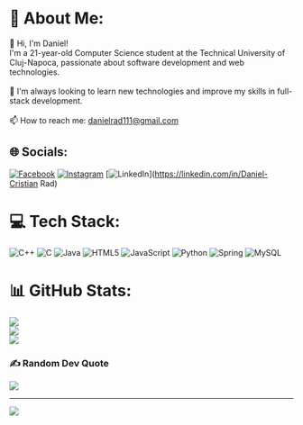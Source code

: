 # 💫 About Me:
👋 Hi, I'm Daniel!  <br>I'm a 21-year-old Computer Science student at the Technical University of Cluj-Napoca, passionate about software development and web technologies.<br><br>🌱 I'm always looking to learn new technologies and improve my skills in full-stack development.<br><br>📫 How to reach me: danielrad111@gmail.com<br>


## 🌐 Socials:
[![Facebook](https://img.shields.io/badge/Facebook-%231877F2.svg?logo=Facebook&logoColor=white)](https://facebook.com/x) [![Instagram](https://img.shields.io/badge/Instagram-%23E4405F.svg?logo=Instagram&logoColor=white)](https://instagram.com/Danielrad_1) [![LinkedIn](https://img.shields.io/badge/LinkedIn-%230077B5.svg?logo=linkedin&logoColor=white)](https://linkedin.com/in/Daniel-Cristian Rad) 

# 💻 Tech Stack:
![C++](https://img.shields.io/badge/c++-%2300599C.svg?style=for-the-badge&logo=c%2B%2B&logoColor=white) ![C](https://img.shields.io/badge/c-%2300599C.svg?style=for-the-badge&logo=c&logoColor=white) ![Java](https://img.shields.io/badge/java-%23ED8B00.svg?style=for-the-badge&logo=openjdk&logoColor=white) ![HTML5](https://img.shields.io/badge/html5-%23E34F26.svg?style=for-the-badge&logo=html5&logoColor=white) ![JavaScript](https://img.shields.io/badge/javascript-%23323330.svg?style=for-the-badge&logo=javascript&logoColor=%23F7DF1E) ![Python](https://img.shields.io/badge/python-3670A0?style=for-the-badge&logo=python&logoColor=ffdd54) ![Spring](https://img.shields.io/badge/spring-%236DB33F.svg?style=for-the-badge&logo=spring&logoColor=white) ![MySQL](https://img.shields.io/badge/mysql-4479A1.svg?style=for-the-badge&logo=mysql&logoColor=white)
# 📊 GitHub Stats:
![](https://github-readme-stats.vercel.app/api?username=DanielRad111&theme=dark&hide_border=false&include_all_commits=false&count_private=false)<br/>
![](https://github-readme-streak-stats.herokuapp.com/?user=DanielRad111&theme=dark&hide_border=false)<br/>
![](https://github-readme-stats.vercel.app/api/top-langs/?username=DanielRad111&theme=dark&hide_border=false&include_all_commits=false&count_private=false&layout=compact)

### ✍️ Random Dev Quote
![](https://quotes-github-readme.vercel.app/api?type=horizontal&theme=radical)

---
[![](https://visitcount.itsvg.in/api?id=DanielRad111&icon=0&color=0)](https://visitcount.itsvg.in)

<!-- Proudly created with GPRM ( https://gprm.itsvg.in ) -->
